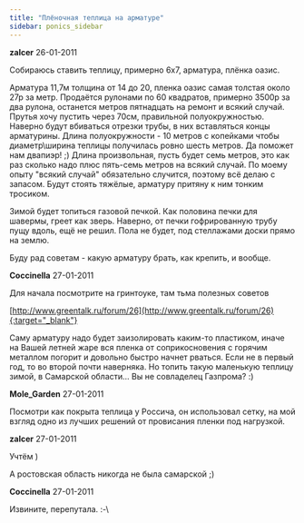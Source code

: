 ```yaml
---
title: "Плёночная теплица на арматуре"
sidebar: ponics_sidebar
---
```


**zalcer** 26-01-2011

Собираюсь ставить теплицу, примерно 6х7, арматура, плёнка оазис.

Арматура 11,7м толщина от 14 до 20, пленка оазис самая толстая около 27р за метр. Продаётся рулонами по 60 квадратов, примерно 3500р за два рулона, останется метров пятнадцать на ремонт и всякий случай. Прутья хочу пустить через 70см, правильной полуокружностью. Наверно будут вбиваться отрезки трубы, в них вставляться концы арматурины. Длина полуокружности - 10 метров с копейками чтобы диаметр\ширина теплицы получилась ровно шесть метров. Да поможет нам двапиэр! ;) Длина произвольная, пусть будет семь метров, это как раз сколько надо плюс пять-семь метров на всякий случай. По моему опыту "всякий случай" обязательно случится, поэтому всё делаю с запасом. Будут стоять тяжёлые, арматуру притяну к ним тонким тросиком. 

Зимой будет топиться газовой печкой. Как половина печки для шавермы, греет как зверь. Наверно, от печки гофрированную трубу пущу вдоль, ещё не решил. Пола не будет, под стеллажами доски прямо на землю.

Буду рад советам - какую арматуру брать, как крепить, и вообще.


**Coccinella** 27-01-2011

Для начала посмотрите на гринтоуке, там тьма полезных советов

[http://www.greentalk.ru/forum/26](http://www.greentalk.ru/forum/26){:target="_blank"}

Саму арматуру надо будет заизолировать каким-то пластиком, иначе на Вашей летней жаре вся пленка от соприкосновения с горячим металлом погорит и довольно быстро начнет рваться. Если не в первый год, то во второй почти наверняка. Но топить такую маленькую теплицу зимой, в Самарской области... Вы не совладелец Газпрома? :)


**Mole_Garden** 27-01-2011

Посмотри как покрыта теплица у Россича, он использовал сетку, на мой взгляд одно из лучших решений от провисания пленки под нагрузкой. 


**zalcer** 27-01-2011

Учтём )

А ростовская область никогда не была самарской ;)


**Coccinella** 27-01-2011

Извините, перепутала. :-\


